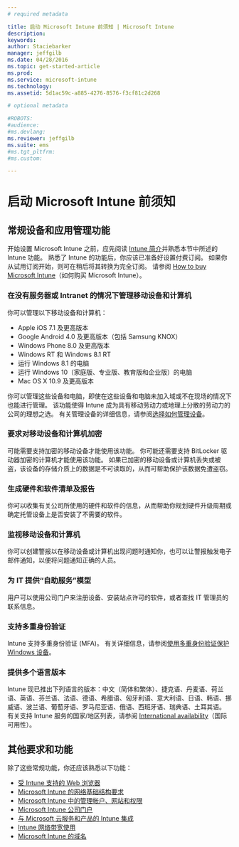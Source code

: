 ```yaml
---
# required metadata

title: 启动 Microsoft Intune 前须知 | Microsoft Intune
description:
keywords:
author: Staciebarker
manager: jeffgilb
ms.date: 04/28/2016
ms.topic: get-started-article
ms.prod:
ms.service: microsoft-intune
ms.technology:
ms.assetid: 5d1ac59c-a885-4276-8576-f3cf81c2d268

# optional metadata

#ROBOTS:
#audience:
#ms.devlang:
ms.reviewer: jeffgilb
ms.suite: ems
#ms.tgt_pltfrm:
#ms.custom:

---
```


# 启动 Microsoft Intune 前须知

## 常规设备和应用管理功能
开始设置 Microsoft Intune 之前，应先阅读 [Intune 简介](/intune/understand-explore/introduction-to-microsoft-intune)并熟悉本节中所述的 Intune 功能。 熟悉了 Intune 的功能后，你应该已准备好设置付费订阅。 如果你从试用订阅开始，则可在稍后将其转换为完全订阅。 请参阅 [How to buy Microsoft Intune](http://www.microsoft.com/en-us/server-cloud/products/microsoft-intune/Purchasing.aspx)（如何购买 Microsoft Intune）。

### 在没有服务器或 Intranet 的情况下管理移动设备和计算机
你可以管理以下移动设备和计算机：

-   Apple iOS 7.1 及更高版本
-   Google Android 4.0 及更高版本（包括 Samsung KNOX）
-   Windows Phone 8.0 及更高版本
-   Windows RT 和 Windows 8.1 RT
-   运行 Windows 8.1 的电脑
-   运行 Windows 10（家庭版、专业版、教育版和企业版）的电脑
-   Mac OS X 10.9 及更高版本

你可以管理这些设备和电脑，即使在这些设备和电脑未加入域或不在现场的情况下也能进行管理。 该功能使得 Intune 成为具有移动劳动力或地理上分散的劳动力的公司的理想之选。 有关管理设备的详细信息，请参阅[选择如何管理设备](/Intune/Deploy-use/choose-how-to-manage-devices)。

### 要求对移动设备和计算机加密
可能需要支持加密的移动设备才能使用该功能。 你可能还需要支持 BitLocker 驱动器加密的计算机才能使用该功能。 如果已加密的移动设备或计算机丢失或被盗，该设备的存储介质上的数据是不可读取的，从而可帮助保护该数据免遭盗窃。

### 生成硬件和软件清单及报告
你可以收集有关公司所使用的硬件和软件的信息，从而帮助你规划硬件升级周期或确定托管设备上是否安装了不需要的软件。

### 监视移动设备和计算机
你可以创建警报以在移动设备或计算机出现问题时通知你，也可以让警报触发电子邮件通知，以便将问题通知正确的人员。

### 为 IT 提供“自助服务”模型
用户可以使用公司门户来注册设备、安装站点许可的软件，或者查找 IT 管理员的联系信息。

### 支持多重身份验证
Intune 支持多重身份验证 (MFA)。 有关详细信息，请参阅[使用多重身份验证保护 Windows 设备](/intune/deploy-use/protect-windows-devices-with-multi-factor-authentication)。

### 提供多个语言版本
Intune 现已推出下列语言的版本：中文（简体和繁体）、捷克语、丹麦语、荷兰语、英语、芬兰语、法语、德语、希腊语、匈牙利语、意大利语、日语、韩语、挪威语、波兰语、葡萄牙语、罗马尼亚语、俄语、西班牙语、瑞典语、土耳其语。 有关支持 Intune 服务的国家/地区列表，请参阅 [International availability](https://products.office.com/en-us/business/international-availability)（国际可用性）。

## 其他要求和功能   
除了这些常规功能，你还应该熟悉以下功能：

- [受 Intune 支持的 Web 浏览器](supported-web-browsers.md)</br>
- [Microsoft Intune 的网络基础结构要求](network-infrastructure-requirements-for-microsoft-intune.md)</br>
- [Microsoft Intune 中的管理帐户、网站和权限](administrative-accounts-websites-perms.md)</br>
- [Microsoft Intune 公司门户](microsoft-intune-company-portal.md)</br>
- [与 Microsoft 云服务和产品的 Intune 集成](integration-with-cloud-services.md)</br>
- [Intune 网络带宽使用](network-bandwidth-use.md)</br>
- [Microsoft Intune 的域名](domain-names-for-microsoft-intune.md)


<!--HONumber=May16_HO4-->



